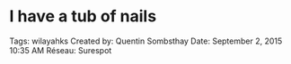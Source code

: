 # I have a tub of nails

Tags: wilayahks
Created by: Quentin Sombsthay
Date: September 2, 2015 10:35 AM
Réseau: Surespot